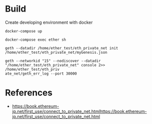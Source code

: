 # Build

Create developing environment with docker

```
docker-compose up

docker-compose exec ether sh

geth --datadir /home/ether_test/eth_private_net init /home/ether_test/eth_private_net/myGenesis.json

geth --networkid "15" --nodiscover --datadir "/home/ether_test/eth_private_net" console 2>> /home/ether_test/eth_priv
ate_net/geth_err_log --port 30000

```

# References

- https://book.ethereum-jp.net/first_use/connect_to_private_net.htmlhttps://book.ethereum-jp.net/first_use/connect_to_private_net.html
